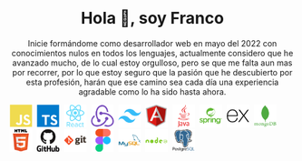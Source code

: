 <div id="header" align="center">
  <img
    src="https://media.giphy.com/media/qFG4dgGE9qLUyKeHTS/giphy.gif"
    width="200"
    alt=""
  />
  <h1 align="center">Hola 👋, soy Franco</h1>
  <p>
    Inicie formándome como desarrollador web en mayo del 2022 con conocimientos
    nulos en todos los lenguajes, actualmente considero que he avanzado mucho,
    de lo cual estoy orgulloso, pero se que me falta aun mas por recorrer, por
    lo que estoy seguro que la pasión que he descubierto por esta profesión,
    harán que ese camino sea cada día una experiencia agradable como lo ha sido
    hasta ahora.
  </p>
</div>

<div>
  <img
    src="https://github.com/devicons/devicon/blob/master/icons/javascript/javascript-plain.svg"
    title="javascript"
    alt="javascript"
    width="40"
    height="40"
  />&nbsp;
  <img
    src="https://github.com/devicons/devicon/blob/master/icons/typescript/typescript-original.svg"
    title="typescript"
    alt="typescript"
    width="40"
    height="40"
  />&nbsp;
  <img
    src="https://github.com/devicons/devicon/blob/master/icons/react/react-original-wordmark.svg"
    title="react"
    alt="react"
    width="40"
    height="40"
  />&nbsp;
  <img
    src="https://github.com/devicons/devicon/blob/master/icons/redux/redux-original.svg"
    title="redux"
    alt="redux"
    width="40"
    height="40"
  />&nbsp;
  <img
    src="https://github.com/devicons/devicon/blob/master/icons/tailwindcss/tailwindcss-plain.svg"
    title="tailwind"
    alt="tailwind"
    width="40"
    height="40"
  />&nbsp;
  <img
    src="https://github.com/devicons/devicon/blob/master/icons/angularjs/angularjs-original.svg"
    title="angular"
    alt="angular"
    width="40"
    height="40"
  />&nbsp;
  <img
    src="https://github.com/devicons/devicon/blob/master/icons/java/java-plain-wordmark.svg"
    title="java"
    alt="java"
    width="40"
    height="40"
  />&nbsp;
  <img
    src="https://github.com/devicons/devicon/blob/master/icons/spring/spring-original-wordmark.svg"
    title="spring"
    alt="spring"
    width="40"
    height="40"
  />&nbsp;
  <img
    src="https://github.com/devicons/devicon/blob/master/icons/express/express-original.svg"
    title="express"
    alt="express"
    width="40"
    height="40"
  />&nbsp;
  <img
    src="https://github.com/devicons/devicon/blob/master/icons/mongodb/mongodb-plain-wordmark.svg"
    title="mongo"
    alt="mongo"
    width="40"
    height="40"
  />&nbsp;
  <img
    src="https://github.com/devicons/devicon/blob/master/icons/html5/html5-original-wordmark.svg"
    title="html5"
    alt="html5"
    width="40"
    height="40"
  />&nbsp;
  <img
    src="https://github.com/devicons/devicon/blob/master/icons/github/github-original-wordmark.svg"
    title="github"
    alt="github"
    width="40"
    height="40"
  />&nbsp;
  <img
    src="https://github.com/devicons/devicon/blob/master/icons/git/git-original-wordmark.svg"
    title="git"
    alt="git"
    width="40"
    height="40"
  />&nbsp;
  <img
    src="https://github.com/devicons/devicon/blob/master/icons/figma/figma-original.svg"
    title="figma"
    alt="figma"
    width="40"
    height="40"
  />&nbsp;
  <img
    src="https://github.com/devicons/devicon/blob/master/icons/mysql/mysql-original-wordmark.svg"
    title="mysql"
    alt="mysql"
    width="40"
    height="40"
  />&nbsp;
  <img
    src="https://github.com/devicons/devicon/blob/master/icons/nodejs/nodejs-plain-wordmark.svg"
    title="nodejs"
    alt="nodejs"
    width="40"
    height="40"
  />&nbsp;
  <img
    src="https://github.com/devicons/devicon/blob/master/icons/postgresql/postgresql-original-wordmark.svg"
    title="sequelize"
    alt="sequelize"
    width="40"
    height="40"
  />&nbsp;
</div>
